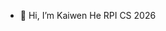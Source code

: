 - 👋 Hi, I’m Kaiwen He
RPI CS 2026

<!---
kai6862/kai6862 is a ✨ special ✨ repository because its `README.md` (this file) appears on your GitHub profile.
You can click the Preview link to take a look at your changes.
--->
